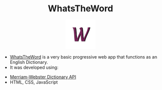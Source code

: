 <div align="center">
	<h1>WhatsTheWord</h1>
	<img src="./icons/icon-96x96.png">
</div>

- [WhatsTheWord](https://shivaneej.github.io/WhatsTheWord/) is a very basic progressive web app that functions as an English Dictionary.
- It was developed using:
* [Merriam-Webster Dictionary API](https://www.dictionaryapi.com/)
* HTML, CSS, JavaScript


